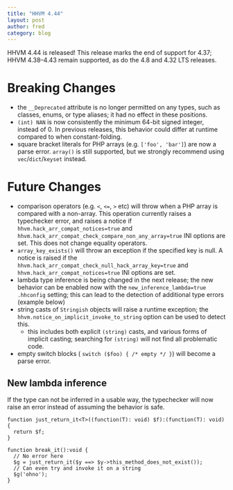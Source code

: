 ```yaml
---
title: "HHVM 4.44"
layout: post
author: fred
category: blog
---
```


HHVM 4.44 is released! This release marks the end of support for 4.37;
HHVM 4.38&ndash;4.43 remain supported, as do the 4.8 and 4.32 LTS releases.

# Breaking Changes

- the `__Deprecated` attribute is no longer permitted on any types, such as
  classes, enums, or type aliases; it had no effect in these positions.
- `(int) NAN` is now consistently the minimum 64-bit signed integer, instead of
  0. In previous releases, this behavior could differ at runtime compared to
  when constant-folding.
- square bracket literals for PHP arrays (e.g. `['foo', 'bar']`) are now a
  parse error. `array()` is still supported, but we strongly recommend using
  `vec`/`dict`/`keyset` instead.

# Future Changes

- comparison operators (e.g. `<`, `<=`, `>` etc) will throw when a PHP array
  is compared with a non-array. This operation currently raises a typechecker
  error, and raises a notice if `hhvm.hack_arr_compat_notices=true` and
  `hhvm.hack_arr_compat_check_compare_non_any_array=true` INI options are set.
  This does not change equality operators.
- `array_key_exists()` will throw an exception if the specified key is null. A
  notice is raised if the `hhvm.hack_arr_compat_check_null_hack_array_key=true`
  and `hhvm.hack_arr_compat_notices=true` INI options are set.
- lambda type inference is being changed in the next release; the new behavior
  can be enabled now with the `new_inference_lambda=true` `.hhconfig` setting;
  this can lead to the detection of additional type errors (example below)
- string casts of `Stringish` objects will raise a runtime exception; the
  `hhvm.notice_on_implicit_invoke_to_string` option can be used to detect this.
  - this includes both explicit `(string)` casts, and various forms of implicit
    casting; searching for `(string)` will not find all problematic code.
- empty switch blocks ( `switch ($foo) { /* empty */ }`) will become a parse
  error.

## New lambda inference

If the type can not be inferred in a usable way, the typechecker will now raise
an error instead of assuming the behavior is safe.

```
function just_return_it<T>((function(T): void) $f):(function(T): void) {
  return $f;
}

function break_it():void {
  // No error here
  $g = just_return_it($y ==> $y->this_method_does_not_exist());
  // Can even try and invoke it on a string
  $g('ohno');
}
```
